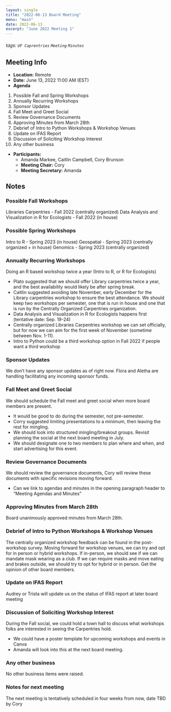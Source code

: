 ```yaml
---
layout: single
title: "2022-06-13 Board Meeting"
menu: "main"
date: 2022-06-13
excerpt: "June 2022 Meeting 1"
---
```


###### tags: `UF Caprentries` `Meeting` `Minutes`

## Meeting Info

- **Location:** Remote
- **Date:** June 13, 2022 11:00 AM (EST)
- **Agenda**
1. Possible Fall and Spring Workshops
2. Annually Recurring Workshops
3. Sponsor Updates
4. Fall Meet and Greet Social
5. Review Governance Documents
6. Approving Minutes from March 28th
7. Debrief of Intro to Python Workshops & Workshop Venues
8. Update on IFAS Report
9. Discussion of Soliciting Workshop Interest
10. Any other business
- **Participants:**
    - Amanda Markee, Caitlin Campbell, Cory Brunson
    - **Meeting Chair:** Cory
    - **Meeting Secretary:** Amanda

## Notes
<!-- Other important details discussed during the meeting can be entered here. -->

### Possible Fall Workshops
Libraries Carpentries - Fall 2022 (centrally organized)
Data Analysis and Visualization in R for Ecologists - Fall 2022 (in house) 

### Possible Spring Workshops
Intro to R - Spring 2023 (in house)
Geospatial - Spring 2023 (centrally organized + in house)
Genomics - Spring 2023 (centrally organized)

### Annually Recurring Workshops
Doing an R based workshop twice a year (Intro to R, or R for Ecologists) 
- Plato suggested that we should offer Library carpentries twice a year, and the best availability would likely be after spring break.
- Caitlin suggested avoiding late November, early December for the Library carpentries workshop to ensure the best attendance.
We should keep two workshops per semester, one that is run in house and one that is run by the Centrally Organized Carpentries organization. 
- Data Analysis and Visualization in R for Ecologists happens first (tentative date: Sep. 19-24)
- Centrally organized Libraries Carpentries workshop we can set officially, but for now we can aim for the first week of November (sometime between Nov. 1-11).
- Intro to Python could be a third workshop option in Fall 2022 if people want a third workshop

### Sponsor Updates
We don’t have any sponsor updates as of right now. Flora and Aletha are handling facilitating any incoming sponsor funds.

### Fall Meet and Greet Social
We should schedule the Fall meet and greet social when more board members are present. 
- It would be good to do during the semester, not pre-semester. 
- Corry suggested limiting presentations to a minimum, then leaving the rest for mingling. 
- We should look into structured mingling/breakout groups. 
Revisit planning the social at the next board meeting in July. 
- We should designate one to two members to plan where and when, and start advertising for this event.

### Review Governance Documents
We should review the governance documents, Cory will review these documents with specific revisions moving forward.
- Can we link to agendas and minutes in the opening paragraph header to “Meeting Agendas and Minutes”

### Approving Minutes from March 28th
Board unanimously approved minutes from March 28th. 

### Debrief of Intro to Python Workshops & Workshop Venues
The centrally organized workshop feedback can be found in the post-workshop survey. 
Moving forward for workshop venues, we can try and opt for in person or hybrid workshops. 
If in-person, we should see if we can mandate mask wearing as a club. 
If we can require masks and move eating and brakes outside, we should try to opt for hybrid or in person. 
Get the opinion of other board members.

### Update on IFAS Report
Audrey or Trista will update us on the status of IFAS report at later board meeting

### Discussion of Soliciting Workshop Interest
During the Fall social, we could hold a town hall to discuss what workshops folks are interested in seeing the Carpentries hold.
- We could have a poster template for upcoming workshops and events in Canva
- Amanda will look into this at the next board meeting.

### Any other business
No other business items were raised.

### Notes for next meeting
The next meeting is tentatively scheduled in four weeks from now, date TBD by Cory
